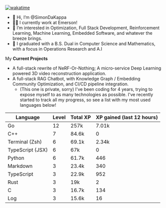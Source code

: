 
[![wakatime](https://wakatime.com/badge/user/50e6c678-94a9-4739-af51-360aeb113c51.svg)](https://wakatime.com/@50e6c678-94a9-4739-af51-360aeb113c51)

- 👋 Hi, I’m @SimonDaKappa
- 🧑‍💼 I currently work at Emerson!
- 👀 I’m interested in Optimization, Full Stack Development, Reinforcement Learning, Machine Learning, Embedded Software, and whatever the breeze brings.
- 🌱 I graduated with a B.S. Dual in Computer Science and Mathematics, with a focus in Operations Research and A.I

My **Current Projects** 
- A full-stack rewrite of NeRF-Or-Nothing; A micro-service Deep Learning powered 3D video reconstruction application.
- A full-stack RAG Chatbot, with Knowledge Graph / Embedding Community Optimization, and CI/CD pipeline integration.
  - (This one is private, sorry)
I've been coding for 4 years, trying to expose myself to as many technologies as possible. I've recently started to track all my progress, so see
a list with my most used languages below!

| Language | Level | Total XP | XP gained (last 12 hours) |
| --- | --- | --- | --- |
| Go | 12 | 257k | 7.01k |
| C++ | 7 | 84.6k | 0 |
| Terminal (Zsh) | 6 | 69.1k | 2.34k |
| TypeScript (JSX) | 6 | 67k | 0 |
| Python | 6 | 61.7k | 446 |
| Markdown | 3 | 23.4k | 340 |
| TypeScript | 3 | 22.9k | 952 |
| Rust | 3 | 19k | 2 |
| C | 3 | 16.7k | 134 |
| Log | 3 | 15.6k | 16 |